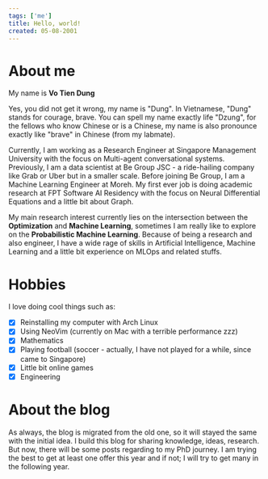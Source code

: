 ```yaml
---
tags: ['me']
title: Hello, world!
created: 05-08-2001
---
```


# About me

My name is **Vo Tien Dung**

Yes, you did not get it wrong, my name is "Dung". In Vietnamese, "Dung" stands for courage, brave. You can spell my name exactly life "Dzung", for the fellows who know Chinese or is a Chinese, my name is also pronounce exactly like "brave" in Chinese (from my labmate).

Currently, I am working as a Research Engineer at Singapore Management University with the focus on Multi-agent conversational systems. Previously, I am a data scientist at Be Group JSC - a ride-hailing company like Grab or Uber but in a smaller scale. Before joining Be Group, I am a Machine Learning Engineer at Moreh. My first ever job is doing academic research at FPT Software AI Residency with the focus on Neural Differential Equations and a little bit about Graph.

My main research interest currently lies on the intersection between the **Optimization** and **Machine Learning**, sometimes I am really like to explore on the **Probabilistic Machine Learning**. Because of being a research and also engineer, I have a wide rage of skills in Artificial Intelligence, Machine Learning and a little bit experience on MLOps and related stuffs.

# Hobbies

I love doing cool things such as:

- [x] Reinstalling my computer with Arch Linux
- [x] Using NeoVim (currently on Mac with a terrible performance zzz)
- [x] Mathematics
- [x] Playing football (soccer - actually, I have not played for a while, since came to Singapore)
- [x] Little bit online games
- [x] Engineering

# About the blog

As always, the blog is migrated from the old one, so it will stayed the same with the initial idea. I build this blog for sharing knowledge, ideas, research. But now, there will be some posts regarding to my PhD journey. I am trying the best to get at least one offer this year and if not; I will try to get many in the following year.





